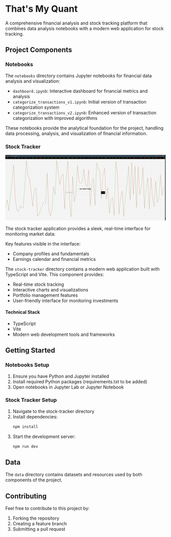 # That's My Quant

A comprehensive financial analysis and stock tracking platform that combines data analysis notebooks with a modern web application for stock tracking.

## Project Components

### Notebooks

The `notebooks` directory contains Jupyter notebooks for financial data analysis and visualization:

- `dashboard.ipynb`: Interactive dashboard for financial metrics and analysis
- `categorize_transactions_v1.ipynb`: Initial version of transaction categorization system
- `categorize_transactions_v2.ipynb`: Enhanced version of transaction categorization with improved algorithms

These notebooks provide the analytical foundation for the project, handling data processing, analysis, and visualization of financial information.

### Stock Tracker

![Stock Tracker Screenshot](./assets/stock-tracker-screenshot.png)

The stock tracker application provides a sleek, real-time interface for monitoring market data:

Key features visible in the interface:
- Company profiles and fundamentals
- Earnings calendar and financial metrics

The `stock-tracker` directory contains a modern web application built with TypeScript and Vite. This component provides:

- Real-time stock tracking
- Interactive charts and visualizations
- Portfolio management features
- User-friendly interface for monitoring investments

#### Technical Stack
- TypeScript
- Vite
- Modern web development tools and frameworks

## Getting Started

### Notebooks Setup
1. Ensure you have Python and Jupyter installed
2. Install required Python packages (requirements.txt to be added)
3. Open notebooks in Jupyter Lab or Jupyter Notebook

### Stock Tracker Setup
1. Navigate to the stock-tracker directory
2. Install dependencies:
   ```bash
   npm install
   ```
3. Start the development server:
   ```bash
   npm run dev
   ```

## Data

The `data` directory contains datasets and resources used by both components of the project.

## Contributing

Feel free to contribute to this project by:
1. Forking the repository
2. Creating a feature branch
3. Submitting a pull request


